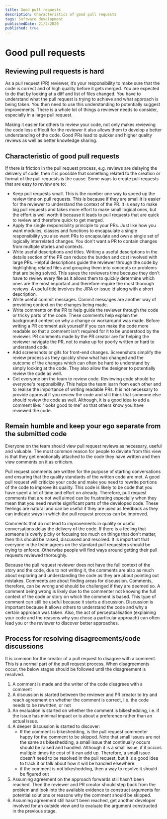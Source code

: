 ```yaml
---
title: Good pull requests
description: Characteristics of good pull requests
tags: Software development
publishedDate: 21/2/2020
published: true
---
```


# Good pull requests

## Reviewing pull requests is hard

As a pull request (PR) reviewer, it’s your responsibility to make sure that the code is correct and of high quality before it gets merged. You are expected to do that by looking at a diff and list of files changed. You have to understand what the pull request is trying to achieve and what approach is being taken. You then need to use this understanding to potentially suggest improvements. There is a whole lot of things a reviewer needs to consider, especially in a large pull request.

Making it easier for others to review your code, not only makes reviewing the code less difficult for the reviewer it also allows them to develop a better understanding of the code. Good PRs lead to quicker and higher quality reviews as well as better knowledge sharing.

## Characteristic of good pull requests

If there is friction in the pull request process, e.g. reviews are delaying the delivery of code, then it is possible that something related to the creation or format of the pull requests is the cause. Some ways to create pull requests that are easy to review are to:

- Keep pull requests small. This is the number one way to speed up the review time on pull requests. This is because if they are small it is easier for the reviewer to understand the context of the PR. It is easy to make big pull requests and takes more effort to make small logical ones, but the effort is well worth it because it leads to pull requests that are quick to review and therefore quick to get merged.
- Apply the single responsibility principle to your PRs. Just like how you want modules, classes and functions to encapsulate a single responsibility you also want PRs to encapsulate and own a single set of logically interrelated changes. You don't want a PR to contain changes from multiple stories and contexts.
- Write useful descriptions and titles. Writing a useful descriptions in the details section of the PR can reduce the burden and cost involved with large PRs. Helpful descriptions guide the reviewer through the code by highlighting related files and grouping them into concepts or problems that are being solved. This saves the reviewers time because they don't have to review every file as it allows them to quickly determine which ones are the most important and therefore require the most thorough reviews. A useful title involves the JIRA or issue id along with a short description.
- Write useful commit messages. Commit messages are another way of providing context on the changes being made.
- Write comments on the PR to help guide the reviewer through the code or tricky parts of the code. These comments help explain the background context on why a change or workaround was made. Before writing a PR comment ask yourself if you can make the code more readable so that a comment isn't required for it to be understood by the reviewer. PR comments made by the PR creator are for helping the reviewer navigate the PR, not to make up for poorly written or hard to understand code.
- Add screenshots or gifs for front-end changes. Screenshots simplify the review process as they quickly show what has changed and the outcome of the changes which can often be hard to understand by simply looking at the code. They also allow the designer to potentially review the code as well.
- Get everyone om the team to review code. Reviewing code should be everyone's responsibility. This helps the team learn from each other and to realise the importance of writing readable PRs. It is not necessary to provide approval if you review the code and still think that someone else should review the code as well. Although, it is a good idea to add a comment like: "looks good to me" so that others know you have reviewed the code.

## Remain humble and keep your ego separate from the submitted code

Everyone on the team should view pull request reviews as necessary, useful and valuable. The most common reason for people to deviate from this view is that they get emotionally attached to the code they have written and then view comments on it as criticism.

Pull request comments are written for the purpose of starting conversations and ensuring that the quality standards of the written code are met. A good pull request will criticize your code and make you need to rewrite portions of the code to improve its quality. This code is likely to be code that you have spent a lot of time and effort on already. Therefore, pull request comments that are not well aimed can be frustrating especially when they mean that you need rewrite significant parts of the developed code. These feelings are natural and can be useful if they are used as feedback as they can indicate ways in which the pull request process can be improved.

Comments that do not lead to improvements in quality or useful conversations delay the delivery of the code. If there is a feeling that someone is overly picky or focusing too much on things that don't matter, then this should be raised, discussed and resolved. It is important that everyone in the team agrees on the standard pull requesters should be trying to enforce. Otherwise people will find ways around getting their pull requests reviewed thoroughly.

Because the pull request reviewer does not have the full context of the story and the code, due to not writing it, the comments are also as much about exploring and understanding the code as they are about pointing out mistakes. Comments are about finding areas for discussion. Comments, therefore, can be wrong and should be challenged if they are deemed so. A comment being wrong is likely due to the commenter not knowing the full context of the code or story on which the comment is based. This type of comment can still be useful because it starts a discussion. Discussion is important because it allows others to understand the code and why a certain approach was taken. Also, the act of perceptualisation (explaining your code and the reasons why you chose a particular approach) can often lead you or the reviewer to discover better approaches.

## Process for resolving disagreements/code discussions

It is common for the creator of a pull request to disagree with a comment. This is a normal part of the pull request process. When disagreements occur, the below stages should be followed until the disagreement is resolved.

1.  A comment is made and the writer of the code disagrees with a comment
2.  A discussion is started between the reviewer and PR creator to try and reach agreement on whether the comment is correct, i.e. the code needs to be rewritten, or not
3.  An evaluation is started on whether the comment is bikeshedding, i.e. if the issue has minimal impact or is about a preference rather than an actual issue.
4.  A deeper discussion is started to discover:
    - If the comment is bikeshedding, is the pull request commenter happy for the comment to be skipped. Note that small issues are not the same as bikeshedding, a small issue that continually occurs should be raised and handled. Although it is a small issue, if it occurs multiple times tte cost of it can add up. Therefore, a small issue doesn't need to be resolved in the pull request, but it is a good idea to track it or talk about how it will be handled elsewhere.
    - if the comment is not bikeshedding, then a way to resolve it should be figured out
5.  Assuming agreement on the approach forwards still hasn't been reached. Then the reviewer and PR creator should step back from the problem and look into the available evidence to construct arguments for potential solutions or reasons why the comment should be skipped.
6.  Assuming agreement still hasn't been reached, get another developer involved for an outside view and to evaluate the argument constructed in the previous stage.

